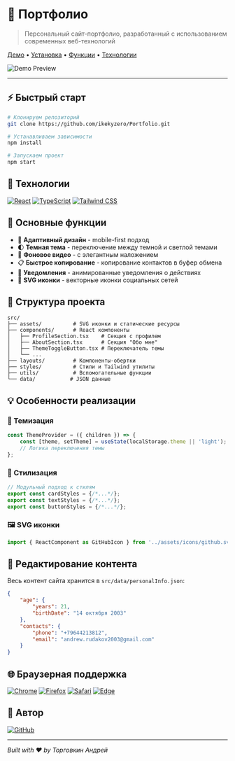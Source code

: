 # 🎨 Портфолио

> Персональный сайт-портфолио, разработанный с использованием современных веб-технологий

[Демо](https://ikekyzero.github.io/Portfolio/) • [Установка](#️-быстрый-старт) • [Функции](#-основные-функции) • [Технологии](#-технологии)

![Demo Preview]([https://ikekyzero.github.io/Portfolio/assets/readme-preview.JPG](https://ikekyzero.github.io/Portfolio/src/assets/readme-preview.JPG))

---

## ⚡️ Быстрый старт

```bash
# Клонируем репозиторий
git clone https://github.com/ikekyzero/Portfolio.git

# Устанавливаем зависимости
npm install

# Запускаем проект
npm start
```

## 🚀 Технологии

[![React](https://img.shields.io/badge/React-20232A?style=for-the-badge&logo=react&logoColor=61DAFB)](https://reactjs.org/)
[![TypeScript](https://img.shields.io/badge/TypeScript-007ACC?style=for-the-badge&logo=typescript&logoColor=white)](https://www.typescriptlang.org/)
[![Tailwind CSS](https://img.shields.io/badge/Tailwind_CSS-38B2AC?style=for-the-badge&logo=tailwind-css&logoColor=white)](https://tailwindcss.com/)

## 🎯 Основные функции

- 📱 **Адаптивный дизайн** - mobile-first подход
- 🌓 **Темная тема** - переключение между темной и светлой темами
- 🎥 **Фоновое видео** - с элегантным наложением
- 📋 **Быстрое копирование** - копирование контактов в буфер обмена
- 🔔 **Уведомления** - анимированные уведомления о действиях
- 🎨 **SVG иконки** - векторные иконки социальных сетей

## 📁 Структура проекта

```
src/
├── assets/          # SVG иконки и статические ресурсы
├── components/      # React компоненты
│   ├── ProfileSection.tsx    # Секция с профилем
│   ├── AboutSection.tsx      # Секция "Обо мне"
│   ├── ThemeToggleButton.tsx # Переключатель темы
│   └── ...
├── layouts/         # Компоненты-обертки
├── styles/          # Стили и Tailwind утилиты
├── utils/           # Вспомогательные функции
└── data/           # JSON данные
```

## 💡 Особенности реализации

### 🎨 Темизация

```typescript
const ThemeProvider = ({ children }) => {
    const [theme, setTheme] = useState(localStorage.theme || 'light');
    // Логика переключения темы
};
```

### 🎯 Стилизация

```typescript
// Модульный подход к стилям
export const cardStyles = {/*...*/};
export const textStyles = {/*...*/};
export const buttonStyles = {/*...*/};
```

### 🖼 SVG иконки

```typescript
import { ReactComponent as GitHubIcon } from '../assets/icons/github.svg';
```

## 📝 Редактирование контента

Весь контент сайта хранится в `src/data/personalInfo.json`:

```json
{
    "age": {
        "years": 21,
        "birthDate": "14 октября 2003"
    },
    "contacts": {
        "phone": "+79644213812",
        "email": "andrew.rudakov2003@gmail.com"
    }
}
```

## 🌐 Браузерная поддержка

[![Chrome](https://img.shields.io/badge/Chrome-Latest_2-success?style=flat-square&logo=google-chrome&logoColor=white)](https://www.google.com/chrome/)
[![Firefox](https://img.shields.io/badge/Firefox-Latest_2-success?style=flat-square&logo=firefox&logoColor=white)](https://www.mozilla.org/firefox/)
[![Safari](https://img.shields.io/badge/Safari-Latest_2-success?style=flat-square&logo=safari&logoColor=white)](https://www.apple.com/safari/)
[![Edge](https://img.shields.io/badge/Edge-Latest_2-success?style=flat-square&logo=microsoft-edge&logoColor=white)](https://www.microsoft.com/edge)

## 👤 Автор

[![GitHub](https://img.shields.io/badge/GitHub-Торговкин_Андрей-black?style=for-the-badge&logo=github)](https://github.com/ikekyzero)

---

_Built with ❤️ by Торговкин Андрей_

